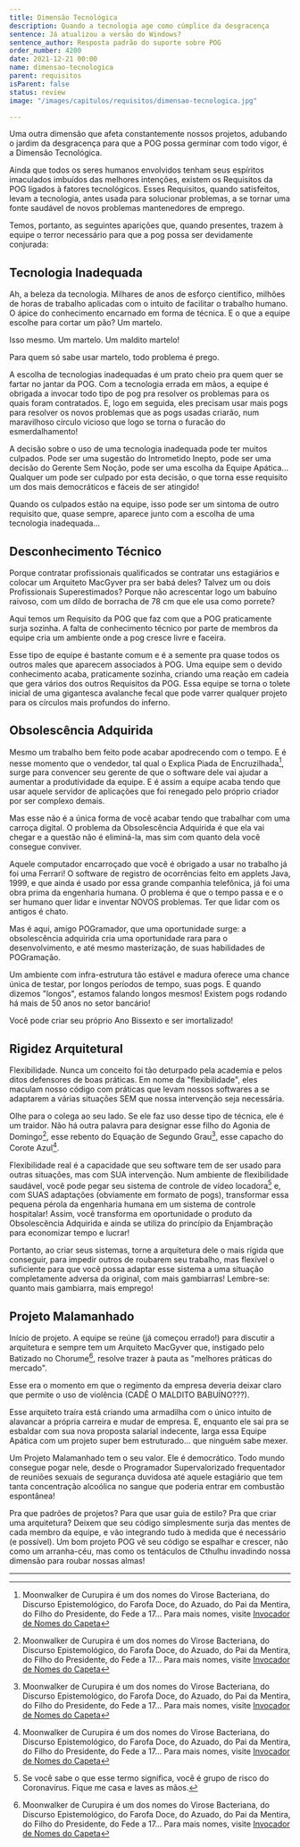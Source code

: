 ```yaml
---
title: Dimensão Tecnológica
description: Quando a tecnologia age como cúmplice da desgracença
sentence: Já atualizou a versão do Windows?
sentence_author: Resposta padrão do suporte sobre POG
order_number: 4200
date: 2021-12-21 00:00
name: dimensao-tecnologica
parent: requisitos
isParent: false
status: review
image: "/images/capitulos/requisitos/dimensao-tecnologica.jpg"

---
```


Uma outra dimensão que afeta constantemente nossos projetos, adubando o jardim da desgracença para que a POG possa germinar com todo vigor, é a Dimensão Tecnológica.

Ainda que todos os seres humanos envolvidos tenham seus espíritos imaculados imbuídos das melhores intenções, existem os Requisitos da POG ligados à fatores tecnológicos. Esses Requisitos, quando satisfeitos, levam a tecnologia, antes usada para solucionar problemas, a se tornar uma fonte saudável de novos problemas mantenedores de emprego.

Temos, portanto, as seguintes aparições que, quando presentes, trazem à equipe o terror necessário para que a pog possa ser devidamente conjurada:

## Tecnologia Inadequada

Ah, a beleza da tecnologia. Milhares de anos de esforço científico, milhões de horas de trabalho aplicadas com o intuito de facilitar o trabalho humano. O ápice do conhecimento encarnado em forma de técnica. E o que a equipe escolhe para cortar um pão? Um martelo.

Isso mesmo. Um martelo. Um maldito martelo!

Para quem só sabe usar martelo, todo problema é prego.

A escolha de tecnologias inadequadas é um prato cheio pra quem quer se fartar no jantar da POG. Com a tecnologia errada em mãos, a equipe é obrigada a invocar todo tipo de pog pra resolver os problemas para os quais foram contratados. E, logo em seguida, eles precisam usar mais pogs para resolver os novos problemas que as pogs usadas criarão, num maravilhoso círculo vicioso que logo se torna o furacão do esmerdalhamento!

A decisão sobre o uso de uma tecnologia inadequada pode ter muitos culpados. Pode ser uma sugestão do Intrometido Inepto, pode ser uma decisão do Gerente Sem Noção, pode ser uma escolha da Equipe Apática... Qualquer um pode ser culpado por esta decisão, o que torna esse requisito um dos mais democráticos e fáceis de ser atingido!

Quando os culpados estão na equipe, isso pode ser um sintoma de outro requisito que, quase sempre, aparece junto com a escolha de uma tecnologia inadequada...

## Desconhecimento Técnico

Porque contratar profissionais qualificados se contratar uns estagiários e colocar um Arquiteto MacGyver pra ser babá deles? Talvez um ou dois Profissionais Superestimados? Porque não acrescentar logo um babuíno raivoso, com um dildo de borracha de 78 cm que ele usa como porrete?

Aqui temos um Requisito da POG que faz com que a POG praticamente surja sozinha. A falta de conhecimento técnico por parte de membros da equipe cria um ambiente onde a pog cresce livre e faceira.

Esse tipo de equipe é bastante comum e é a semente pra quase todos os outros males que aparecem associados à POG. Uma equipe sem o devido conhecimento acaba, praticamente sozinha, criando uma reação em cadeia que gera vários dos outros Requisitos da POG. Essa equipe se torna o tolete inicial de uma gigantesca avalanche fecal que pode varrer qualquer projeto para os círculos mais profundos do inferno.

## Obsolescência Adquirida

Mesmo um trabalho bem feito pode acabar apodrecendo com o tempo. E é nesse momento que o vendedor, tal qual o Explica Piada de Encruzilhada[^fn-nomes-capeta], surge para convencer seu gerente de que o software dele vai ajudar a aumentar a produtividade da equipe. E é assim a equipe acaba tendo que usar aquele servidor de aplicações que foi renegado pelo próprio criador por ser complexo demais.

Mas esse não é a única forma de você acabar tendo que trabalhar com uma carroça digital. O problema da Obsolescência Adquirida é que ela vai chegar e a questão não é eliminá-la, mas sim com quanto dela você consegue conviver.

Aquele computador encarroçado que você é obrigado a usar no trabalho já foi uma Ferrari! O software de registro de ocorrências feito em applets Java, 1999, e que ainda é usado por essa grande companhia telefônica, já foi uma obra prima da engenharia humana. O problema é que o tempo passa e e o ser humano quer lidar e inventar NOVOS problemas. Ter que lidar com os antigos é chato.

Mas é aqui, amigo POGramador, que uma oportunidade surge: a obsolescência adquirida cria uma oportunidade rara para o desenvolvimento, e até mesmo masterização, de suas habilidades de POGramação.

Um ambiente com infra-estrutura tão estável e madura oferece uma chance única de testar, por longos períodos de tempo, suas pogs. E quando dizemos "longos", estamos falando longos mesmos! Existem pogs rodando há mais de 50 anos no setor bancário!

Você pode criar seu próprio Ano Bissexto e ser imortalizado!

## Rigidez Arquitetural

Flexibilidade. Nunca um conceito foi tão deturpado pela academia e pelos ditos defensores de boas práticas. Em nome da "flexibilidade", eles maculam nosso código com práticas que levam nossos softwares a se adaptarem a várias situações SEM que nossa intervenção seja necessária.

Olhe para o colega ao seu lado. Se ele faz uso desse tipo de técnica, ele é um traidor. Não há outra palavra para designar esse filho do Agonia de Domingo[^fn-nomes-capeta], esse rebento do Equação de Segundo Grau[^fn-nomes-capeta], esse capacho do Corote Azul[^fn-nomes-capeta].

Flexibilidade real é a capacidade que seu software tem de ser usado para outras situações, mas com SUA intervenção. Num ambiente de flexibilidade saudável, você pode pegar seu sistema de controle de vídeo locadora[^fn-grupo-de-risco] e, com SUAS adaptações (obviamente em formato de pogs), transformar essa pequena pérola da engenharia humana em um sistema de controle hospitalar! Assim, você transforma em oportunidade o produto da Obsolescência Adquirida e ainda se utiliza do princípio da Enjambração para economizar tempo e lucrar!

Portanto, ao criar seus sistemas, torne a arquitetura dele o mais rígida que conseguir, para impedir outros de roubarem seu trabalho, mas flexível o suficiente para que você possa adaptar esse sistema a uma situação completamente adversa da original, com mais gambiarras! Lembre-se: quanto mais gambiarra, mais emprego!

## Projeto Malamanhado

Início de projeto. A equipe se reúne (já começou errado!) para discutir a arquitetura e sempre tem um Arquiteto MacGyver que, instigado pelo Batizado no Chorume[^fn-nomes-capeta], resolve trazer à pauta as "melhores práticas do mercado".

Esse era o momento em que o regimento da empresa deveria deixar claro que permite o uso de violência (CADÊ O MALDITO BABUÍNO???).

Esse arquiteto traíra está criando uma armadilha com o único intuito de alavancar a própria carreira e mudar de empresa. E, enquanto ele sai pra se esbaldar com sua nova proposta salarial indecente, larga essa Equipe Apática com um projeto super bem estruturado... que ninguém sabe mexer.

Um Projeto Malamanhado tem o seu valor. Ele é democrático. Todo mundo consegue pogar nele, desde o Programador Supervalorizado frequentador de reuniões sexuais de segurança duvidosa até aquele estagiário que tem tanta concentração alcoólica no sangue que poderia entrar em combustão espontânea!

Pra que padrões de projetos? Para que usar guia de estilo? Pra que criar uma arquitetura? Deixem que seu código simplesmente surja das mentes de cada membro da equipe, e vão integrando tudo à medida que é necessário (e possível). Um bom projeto POG vê seu código se espalhar e crescer, não como um arranha-céu, mas como os tentáculos de Cthulhu invadindo nossa dimensão para roubar nossas almas!

---
[^fn-nomes-capeta]: Moonwalker de Curupira é um dos nomes do Virose Bacteriana, do Discurso Epistemológico, do Farofa Doce, do Azuado, do Pai da Mentira, do Filho do Presidente, do Fede a 17... Para mais nomes, visite [Invocador de Nomes do Capeta](https://invocapiroto.com.br)

[^fn-grupo-de-risco]: Se você sabe o que esse termo significa, você é grupo de risco do Coronavírus. Fique me casa e laves as mãos.
